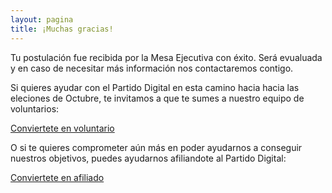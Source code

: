 ```yaml
---
layout: pagina
title: ¡Muchas gracias!
---
```


Tu postulación fue recibida por la Mesa Ejecutiva con éxito. Será evualuada y en caso de necesitar más información nos contactaremos contigo.
 
Si quieres ayudar con el Partido Digital en esta camino hacia hacia las eleciones de Octubre, te invitamos a que te sumes a nuestro equipo de voluntarios:

<a href="/voluntariado" class="btn" itemprop="url">Conviertete en voluntario</a>

O si te quieres comprometer aún más en poder ayudarnos a conseguir nuestros objetivos, puedes ayudarnos afiliandote al Partido Digital:

<a href="/afiliaciones" class="btn" itemprop="url">Conviertete en afiliado</a>
